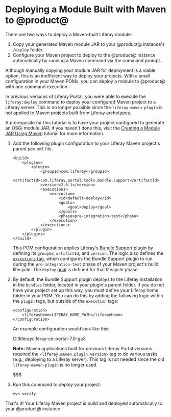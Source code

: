 # Deploying a Module Built with Maven to @product@

There are two ways to deploy a Maven-built Liferay module:

1.  Copy your generated Maven module JAR to your @product@ instance's
    `/deploy` folder.
2.  Configure your Maven project to deploy to the @product@ instance
    automatically by running a Maven command via the command prompt.

Although manually copying your module JAR for deployment is a viable option,
this is an inefficient way to deploy your projects. With a small configuration
in your Maven POMs, you can deploy a module to @product@ with one command
execution.

In previous versions of Liferay Portal, you were able to execute the
`liferay:deploy` command to deploy your configured Maven project to a Liferay
server. This is no longer possible since the `liferay-maven-plugin` is not
applied to Maven projects built from Liferay archetypes.

A prerequisite for this tutorial is to have your project configured to generate
an OSGi module JAR; if you haven't done this, visit the
[Creating a Module JAR Using Maven](/develop/tutorials/-/knowledge_base/7-0/creating-a-module-jar-using-maven)
tutorial for more information.

1.  Add the following plugin configuration to your Liferay Maven project's
    parent `pom.xml` file.

        <build>
            <plugins>
                <plugin>
                    <groupId>com.liferay</groupId>
                    <artifactId>com.liferay.portal.tools.bundle.support</artifactId>
                    <version>2.0.1</version>
                    <executions>
                        <execution>
                            <id>default-deploy</id>
                            <goals>
                                <goal>deploy</goal>
                            </goals>
                            <phase>pre-integration-test</phase>
                        </execution>
                    </executions>
                </plugin>
            </plugins>
        </build>

    This POM configuration applies Liferay's
    [Bundle Support plugin](https://repository.liferay.com/nexus/content/groups/public/com/liferay/com.liferay.portal.tools.bundle.support/)
    by defining its `groupId`, `artifactId`, and `version`. The logic also
    defines the
    [`executions` tag](https://maven.apache.org/guides/mini/guide-configuring-plugins.html#Using_the_executions_Tag),
    which configures the Bundle Support plugin to run during the
    `pre-integration-test` phase of your Maven project's build lifecycle. The
    `deploy`
    [goal](http://maven.apache.org/guides/introduction/introduction-to-the-lifecycle.html#A_Build_Phase_is_Made_Up_of_Plugin_Goals)
    is defined for that lifecycle phase.

2.  By default, the Bundle Support plugin deploys to the Liferay installation
    in the `bundles` folder, located in your plugin's parent folder. If you do
    not have your project set up this way, you must define your Liferay home
    folder in your POM. You can do this by adding the following logic within the
    `plugin` tags, but outside of the `execution` tags:

        <configuration>
            <liferayHome>LIFERAY_HOME_PATH</liferayHome>
        </configuration>

    An example configuration would look like this:

    <configuration>
        <liferayHome>C:/liferay/liferay-ce-portal-7.0-ga3</liferayHome>
    </configuration>

    **Note:** Maven applications built for previous Liferay Portal versions
    required the `<liferay.maven.plugin.version>` tag to do various tasks (e.g.,
    deploying to a Liferay server). This tag is not needed since the old
    `liferay-maven-plugin` is no longer used.

    $$$

3.  Run this command to deploy your project:

        mvn verify

That's it! Your Liferay Maven project is build and deployed automatically to
your @product@ instance.